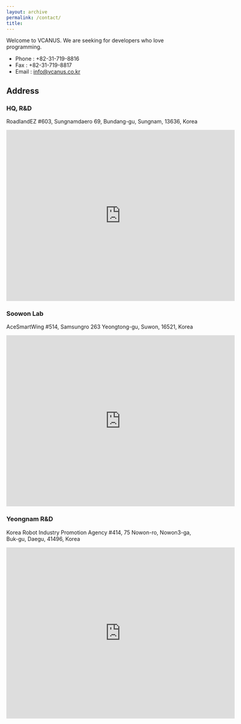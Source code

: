 ```yaml
---
layout: archive
permalink: /contact/
title: 
---
```


Welcome to VCANUS.
We are seeking for developers who love programming.

 - Phone : +82-31-719-8816
 - Fax : +82-31-719-8817
 - Email : info@vcanus.co.kr

## Address 
### HQ, R&D
RoadlandEZ #603, Sungnamdaero 69, Bundang-gu, Sungnam, 13636, Korea
<iframe src="https://www.google.com/maps/embed?pb=!1m18!1m12!1m3!1d3172.0214456925332!2d127.10574991183171!3d37.342000971981214!2m3!1f0!2f0!3f0!3m2!1i1024!2i768!4f13.1!3m3!1m2!1s0x357b59ea40c8d5ab%3A0x5a0f6e656e9e7bba!2z66Gc65Oc656c65OcRVrtg4Dsm4w!5e0!3m2!1sen!2skr!4v1700045057652!5m2!1sen!2skr" width="600" height="450" style="border:0;" allowfullscreen="" loading="lazy" referrerpolicy="no-referrer-when-downgrade"></iframe>

### Soowon Lab
AceSmartWing #514, Samsungro 263 Yeongtong-gu, Suwon, 16521, Korea
<iframe src="https://www.google.com/maps/embed?pb=!1m18!1m12!1m3!1d3175.262899480269!2d127.05888897713115!3d37.265192472118045!2m3!1f0!2f0!3f0!3m2!1i1024!2i768!4f13.1!3m3!1m2!1s0x357b455e4f66a745%3A0x14fe3e8f54a7a2d7!2z7JeQ7J207Iqk7Iqk66eI7Yq47JyZIOyYge2GtSDsp4Dsi53sgrDsl4XshLzthLA!5e0!3m2!1sen!2skr!4v1700014490566!5m2!1sen!2skr" width="600" height="450" style="border:0;" allowfullscreen="" loading="lazy" referrerpolicy="no-referrer-when-downgrade"></iframe>

### Yeongnam R&D
Korea Robot Industry Promotion Agency #414, 75 Nowon-ro, Nowon3-ga, Buk-gu, Daegu, 41496, Korea
<iframe src="https://www.google.com/maps/embed?pb=!1m18!1m12!1m3!1d3232.1354144958914!2d128.56833415105788!3d35.894699025744565!2m3!1f0!2f0!3f0!3m2!1i1024!2i768!4f13.1!3m3!1m2!1s0x3565e154970ae23f%3A0xedc52f1f5633a005!2sKorea%20Robot%20Industry%20Promotion%20Agency!5e0!3m2!1sen!2skr!4v1586754510290!5m2!1sen!2skr" width="600" height="450" frameborder="0" style="border:0;" allowfullscreen="" aria-hidden="false" tabindex="0"></iframe>

<!--
### Liaison Office in Germany
Klosterstraße 1, 82069 Hohenschäftlarn, Munich, Germany
<iframe src="https://www.google.com/maps/embed?pb=!1m18!1m12!1m3!1d2670.2126263575997!2d11.455700751347138!3d47.99027786928522!2m3!1f0!2f0!3f0!3m2!1i1024!2i768!4f13.1!3m3!1m2!1s0x479ddb34252441ad%3A0xf39973f2200cf47b!2sKlosterstra%C3%9Fe%201%2C%2082069%20Sch%C3%A4ftlarn%2C%20Germany!5e0!3m2!1sen!2skr!4v1586754590610!5m2!1sen!2skr" width="600" height="450" frameborder="0" style="border:0;" allowfullscreen="" aria-hidden="false" tabindex="0"></iframe>
-->

